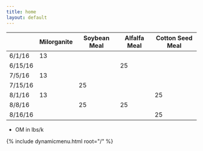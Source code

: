 ```yaml
---
title: home
layout: default
---
```



|         | Milorganite | Soybean Meal | Alfalfa Meal | Cotton Seed Meal |
|---------|-------------|--------------|--------------|------------------|
| 6/1/16  | 13          |              |              |                  |
| 6/15/16 |             |              | 25           |                  |
| 7/5/16  | 13          |              |              |                  |
| 7/15/16 |             | 25           |              |                  |
| 8/1/16  | 13          |              |              | 25               |
| 8/8/16  |             | 25           | 25           |                  |
| 8/16/16 |             |              |              |    25            |

* OM in lbs/k

{% include dynamicmenu.html root="/" %}
